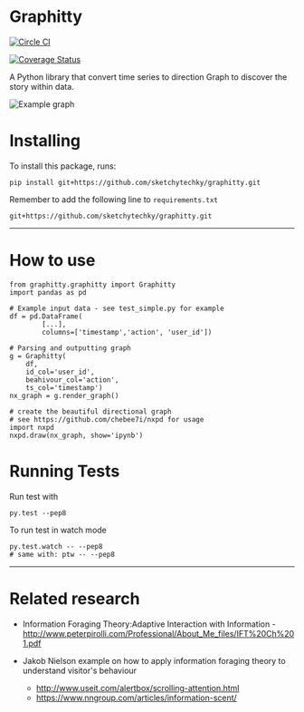 
# Graphitty

[![Circle CI](https://circleci.com/gh/sketchytechky/graphitty.svg?style=svg&circle-token=<cirlce-ci-token>)](https://circleci.com/gh/sketchytechky/graphitty)

[![Coverage Status](https://coveralls.io/repos/github/sketchytechky/graphitty/badge.svg?branch=master)](https://coveralls.io/github/sketchytechky/graphitty?branch=master)

A Python library that convert time series to direction Graph to discover the story within data.


![Example graph](apollo.png)


# Installing

To install this package, runs:

    pip install git+https://github.com/sketchytechky/graphitty.git

Remember to add the following line to `requirements.txt`

    git+https://github.com/sketchytechky/graphitty.git


-----------


# How to use

```
from graphitty.graphitty import Graphitty
import pandas as pd

# Example input data - see test_simple.py for example
df = pd.DataFrame(
        [...],
        columns=['timestamp','action', 'user_id'])

# Parsing and outputting graph
g = Graphitty(
    df,
    id_col='user_id',
    beahivour_col='action',
    ts_col='timestamp')
nx_graph = g.render_graph()

# create the beautiful directional graph
# see https://github.com/chebee7i/nxpd for usage
import nxpd
nxpd.draw(nx_graph, show='ipynb')
```

# Running Tests

Run test with

    py.test --pep8

To run test in watch mode

    py.test.watch -- --pep8
    # same with: ptw -- --pep8


-----------


# Related research


* Information Foraging Theory:Adaptive Interaction with Information - http://www.peterpirolli.com/Professional/About_Me_files/IFT%20Ch%201.pdf


* Jakob Nielson example on how to apply information foraging theory to understand visitor's behaviour
  - http://www.useit.com/alertbox/scrolling-attention.html
  - https://www.nngroup.com/articles/information-scent/

